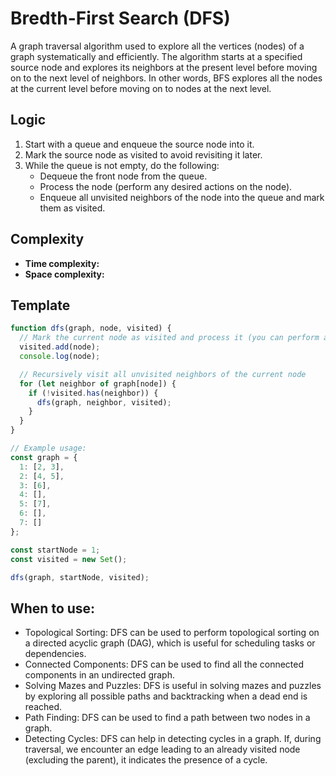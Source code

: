 # Bredth-First Search (DFS) 

A graph traversal algorithm used to explore all the vertices (nodes) of a graph systematically and efficiently. The algorithm starts at a specified source node and explores its neighbors at the present level before moving on to the next level of neighbors. In other words, BFS explores all the nodes at the current level before moving on to nodes at the next level.

## Logic

1. Start with a queue and enqueue the source node into it.
1. Mark the source node as visited to avoid revisiting it later.
1. While the queue is not empty, do the following:
    * Dequeue the front node from the queue.
    * Process the node (perform any desired actions on the node).
    * Enqueue all unvisited neighbors of the node into the queue and mark them as visited.

## Complexity

* **Time complexity:**
* **Space complexity:**

## Template
```javascript
function dfs(graph, node, visited) {
  // Mark the current node as visited and process it (you can perform any actions here)
  visited.add(node);
  console.log(node);

  // Recursively visit all unvisited neighbors of the current node
  for (let neighbor of graph[node]) {
    if (!visited.has(neighbor)) {
      dfs(graph, neighbor, visited);
    }
  }
}

// Example usage:
const graph = {
  1: [2, 3],
  2: [4, 5],
  3: [6],
  4: [],
  5: [7],
  6: [],
  7: []
};

const startNode = 1;
const visited = new Set();

dfs(graph, startNode, visited);
```

## When to use:

* Topological Sorting: DFS can be used to perform topological sorting on a directed acyclic graph (DAG), which is useful for scheduling tasks or dependencies.
* Connected Components: DFS can be used to find all the connected components in an undirected graph.
* Solving Mazes and Puzzles: DFS is useful in solving mazes and puzzles by exploring all possible paths and backtracking when a dead end is reached.
* Path Finding: DFS can be used to find a path between two nodes in a graph.
* Detecting Cycles: DFS can help in detecting cycles in a graph. If, during traversal, we encounter an edge leading to an already visited node (excluding the parent), it indicates the presence of a cycle.